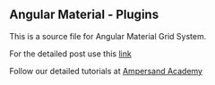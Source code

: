 ## Angular Material - Plugins

This is a source file for Angular Material Grid System. 

For the detailed post use this [link](https://ampersandacademy.com/tutorials/angular-material/responsive-grid-layout-in-angular-material)

Follow our detailed tutorials at [Ampersand Academy](https://ampersandacademy.com/tutorials/)
